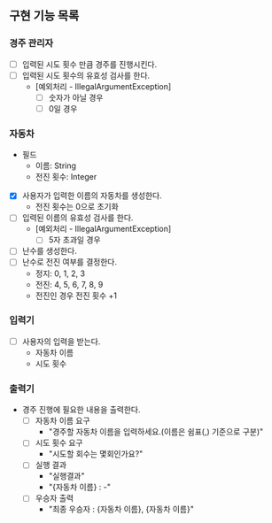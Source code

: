 ## 구현 기능 목록

### 경주 관리자
- [ ] 입력된 시도 횟수 만큼 경주를 진행시킨다.
- [ ] 입력된 시도 횟수의 유효성 검사를 한다.
  - [예외처리 - IllegalArgumentException]
    - [ ] 숫자가 아닐 경우
    - [ ] 0일 경우

### 자동차
- 필드
  - 이름: String
  - 전진 횟수: Integer

- [x] 사용자가 입력한 이름의 자동차를 생성한다.
  - 전진 횟수는 0으로 초기화
- [ ] 입력된 이름의 유효성 검사를 한다.
    - [예외처리 - IllegalArgumentException]
      - [ ] 5자 초과일 경우
- [ ] 난수를 생성한다.
- [ ] 난수로 전진 여부를 결정한다.
  - 정지: 0, 1, 2, 3
  - 전진: 4, 5, 6, 7, 8, 9
  - 전진인 경우 전진 횟수 +1

### 입력기
- [ ] 사용자의 입력을 받는다.
  - 자동차 이름
  - 시도 횟수

### 출력기
- 경주 진행에 필요한 내용을 출력한다.
  - [ ] 자동차 이름 요구
    - "경주할 자동차 이름을 입력하세요.(이름은 쉼표(,) 기준으로 구분)"
  - [ ] 시도 횟수 요구
    - "시도할 회수는 몇회인가요?"
  -  [ ] 실행 결과
    - "실행결과"
    - "{자동차 이름} : -"
  - [ ] 우승자 출력
    - "최종 우승자 : {자동차 이름}, {자동차 이름}"